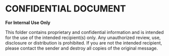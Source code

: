 # CONFIDENTIAL DOCUMENT
**For Internal Use Only**

This folder contains proprietary and confidential information and is intended for the use of the intended recipient(s) only. 
Any unauthorized review, use, disclosure or distribution is prohibited. If you are not the intended recipient, please contact the sender and destroy all copies of the original message.